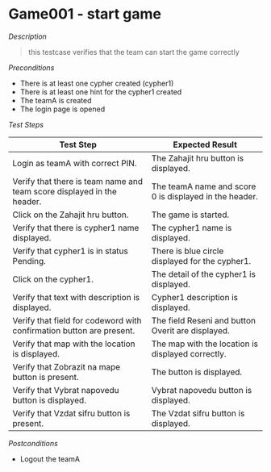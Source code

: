 # Game001 - start game

*Description*
>this testcase verifies that the team can start the game correctly

*Preconditions*
* There is at least one cypher created (cypher1)
* There is at least one hint for the cypher1 created
* The teamA is created
* The login page is opened

*Test Steps*

|Test Step|Expected Result|
|---------|---------------|
|Login as teamA with correct PIN.|The Zahajit hru button is displayed.|
|Verify that there is team name and team score displayed in the header.|The teamA name and score 0 is displayed in the header.|
|Click on the Zahajit hru button.|The game is started.|
|Verify that there is cypher1 name displayed.|The cypher1 name is displayed.|
|Verify that cypher1 is in status Pending.|There is blue circle displayed for the cypher1.|
|Click on the cypher1.|The detail of the cypher1 is displayed.|
|Verify that text with description is displayed.|Cypher1 description is displayed.|
|Verify that field for codeword with confirmation button are present.|The field Reseni and button Overit are displayed.|
|Verify that map with the location is displayed.|The map with the location is displayed correctly.|
|Verify that Zobrazit na mape button is present.|The button is displayed.|
|Verify that Vybrat napovedu button is displayed.|Vybrat napovedu button is displayed.|
|Verify that Vzdat sifru button is present.|The Vzdat sifru button is displayed.|

*Postconditions*
* Logout the teamA